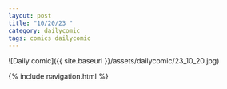 ```yaml
---
layout: post
title: "10/20/23 "
category: dailycomic
tags: comics dailycomic
---
```

![Daily comic]({{ site.baseurl }}/assets/dailycomic/23_10_20.jpg)

{% include navigation.html %}

